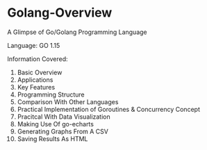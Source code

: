 # Golang-Overview
A Glimpse of Go/Golang Programming Language

Language: GO 1.15

Information Covered:
1. Basic Overview
2. Applications
3. Key Features
4. Programming Structure
5. Comparison With Other Languages
6. Practical Implementation of Goroutines & Concurrency Concept
7. Pracitcal With Data Visualization
8. Making Use Of go-echarts
9. Generating Graphs From A CSV
10. Saving Results As HTML
